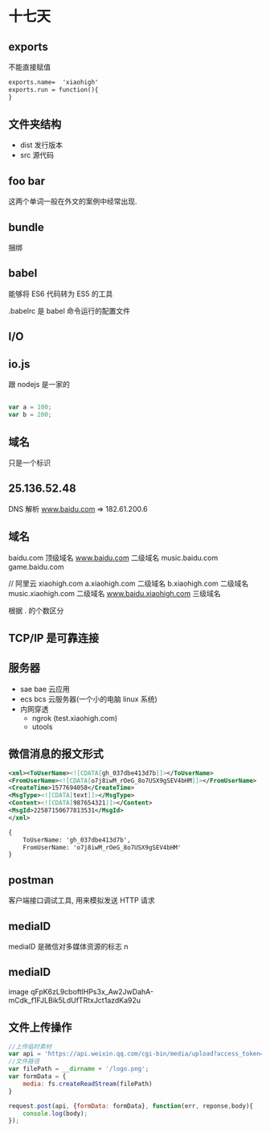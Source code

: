 # 十七天

## exports 
不能直接赋值
```html
exports.name=  'xiaohigh'
exports.run = function(){
}
```

## 文件夹结构
* dist 发行版本
* src  源代码


## foo bar
这两个单词一般在外文的案例中经常出现.

## bundle
捆绑

## babel
能够将 ES6 代码转为 ES5 的工具

.babelrc 是 babel 命令运行的配置文件

## I/O

## io.js
跟 nodejs 是一家的

## 
```js
var a = 100;
var b = 200;
```

## 域名
只是一个标识

## 25.136.52.48

DNS 解析   www.baidu.com  =>  182.61.200.6

## 域名
baidu.com       顶级域名
www.baidu.com   二级域名
music.baidu.com
game.baidu.com


// 阿里云
xiaohigh.com
a.xiaohigh.com    二级域名
b.xiaohigh.com    二级域名
music.xiaohigh.com    二级域名
www.baidu.xiaohigh.com  三级域名

根据 . 的个数区分
 
## TCP/IP 是可靠连接


## 服务器
* sae  bae  云应用  
* ecs  bcs  云服务器(一个小的电脑 linux 系统)
* 内网穿透
    * ngrok (test.xiaohigh.com)
    * utools
    
 
## 微信消息的报文形式

```xml
<xml><ToUserName><![CDATA[gh_037dbe413d7b]]></ToUserName>
<FromUserName><![CDATA[o7j8iwM_rOeG_8o7USX9gSEV4bHM]]></FromUserName>
<CreateTime>1577694058</CreateTime>
<MsgType><![CDATA[text]]></MsgType>
<Content><![CDATA[987654321]]></Content>
<MsgId>22587150677813531</MsgId>
</xml>
```

```html
{
    ToUserName: 'gh_037dbe413d7b',
    FromUserName: 'o7j8iwM_rOeG_8o7USX9gSEV4bHM'
}
```

## postman
客户端接口调试工具, 用来模拟发送 HTTP 请求

## mediaID
mediaID 是微信对多媒体资源的标志
n






























## mediaID
image   qFpK6zL9cboftlHPs3x_Aw2JwDahA-mCdk_f1FJLBik5LdUfTRtxJct1azdKa92u

## 文件上传操作
```js
//上传临时素材
var api = 'https://api.weixin.qq.com/cgi-bin/media/upload?access_token='+access_token+'&type=image';
//文件路径
var filePath = __dirname + '/logo.png';
var formData = {
    media: fs.createReadStream(filePath)
}

request.post(api, {formData: formData}, function(err, reponse,body){
    console.log(body);
});
```